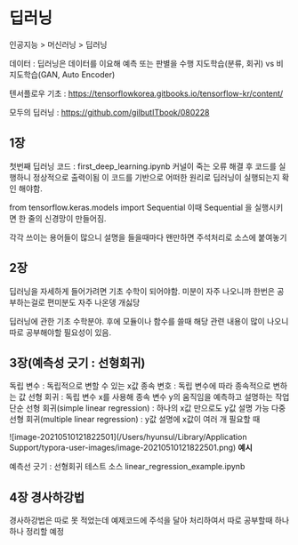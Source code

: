 # **딥러닝**

인공지능 > 머신러닝 > 딥러닝

데이터 : 딥러닝은 데이터를 이요해 예측 또는 판별을 수행
지도학습(분류, 회귀) vs 비지도학습(GAN, Auto Encoder)

텐서플로우 기초 : https://tensorflowkorea.gitbooks.io/tensorflow-kr/content/

모두의 딥러닝  : https://github.com/gilbutITbook/080228



## 1장

첫번째 딥러닝 코드 : first_deep_learning.ipynb
커널이 죽는 오류 해결 후 코드를 실행하니 정상적으로 출력이됨
이 코드를 기반으로 어떠한 원리로 딥러닝이 실행되는지 확인 해야함.

from tensorflow.keras.models import Sequential 
이때 Sequential 을 실행시키면 한 줄의 신경망이 만들어짐.

각각 쓰이는 용어들이 많으니 설명을 들을때마다 왠만하면 주석처리로 소스에 붙여놓기

## 2장

딥러닝을 자세하게 들어가려면 기초 수학이 되어야함. 미분이 자주 나오니까 한번은 공부하는걸로
편미분도 자주 나온뎅 개싫당

딥러닝에 관한 기초 수학분야.
후에 모듈이나 함수를 쓸때 해당 관련 내용이 많이 나오니 따로 공부해야할 필요성이 있음.

## 3장(예측성 긋기 : 선형회귀)

독립 변수 : 독립적으로 변할 수 있는 x값
종속 변호 : 독립 변수에 따라 종속적으로 변하는 값
선형 회귀 : 독립 변수 x를 사용해 종속 변수 y의 움직임을 예측하고 설명하는 작업
단순 선형 회귀(simple linear regression) : 하나의 x값 만으로도 y값 설명 가능
다중 선형 회귀(multiple linear regression) : y값 설명에 x값이 여러 개 필요할 때

![image-20210510121822501](/Users/hyunsul/Library/Application Support/typora-user-images/image-20210510121822501.png) **예시**

예측선 긋기 : 선형회귀 테스트 소스 linear_regression_example.ipynb

## 4장 경사하강법

경사하강법은 따로 못 적었는데 
예제코드에 주석을 달아 처리하여서 
따로 공부할때 하나하나 정리할 예정








